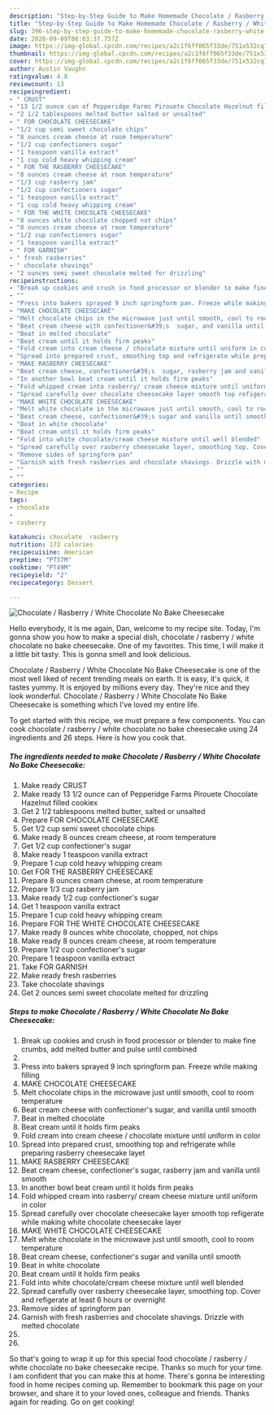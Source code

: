 ```yaml
---
description: "Step-by-Step Guide to Make Homemade Chocolate / Rasberry / White Chocolate No Bake Cheesecake"
title: "Step-by-Step Guide to Make Homemade Chocolate / Rasberry / White Chocolate No Bake Cheesecake"
slug: 396-step-by-step-guide-to-make-homemade-chocolate-rasberry-white-chocolate-no-bake-cheesecake
date: 2020-09-09T06:03:37.757Z
image: https://img-global.cpcdn.com/recipes/a2c1f6ff065f33de/751x532cq70/chocolate-rasberry-white-chocolate-no-bake-cheesecake-recipe-main-photo.jpg
thumbnail: https://img-global.cpcdn.com/recipes/a2c1f6ff065f33de/751x532cq70/chocolate-rasberry-white-chocolate-no-bake-cheesecake-recipe-main-photo.jpg
cover: https://img-global.cpcdn.com/recipes/a2c1f6ff065f33de/751x532cq70/chocolate-rasberry-white-chocolate-no-bake-cheesecake-recipe-main-photo.jpg
author: Austin Vaughn
ratingvalue: 4.8
reviewcount: 13
recipeingredient:
- " CRUST"
- "13 1/2 ounce can of Pepperidge Farms Pirouete Chocolate Hazelnut filled cookiex"
- "2 1/2 tablespoons melted butter salted or unsalted"
- " FOR CHOCOLATE CHEESECAKE"
- "1/2 cup semi sweet chocolate chips"
- "8 ounces cream cheese at room temperature"
- "1/2 cup confectioners sugar"
- "1 teaspoon vanilla extract"
- "1 cup cold heavy whipping cream"
- " FOR THE RASBERRY CHEESECAKE"
- "8 ounces cream cheese at room temperature"
- "1/3 cup rasberry jam"
- "1/2 cup confectioners sugar"
- "1 teaspoon vanilla extract"
- "1 cup cold heavy whipping cream"
- " FOR THE WHITE CHOCOLATE CHEESECAKE"
- "8 ounces white chocolate chopped not chips"
- "8 ounces cream cheese at room temperature"
- "1/2 cup confectioners sugar"
- "1 teaspoon vanilla extract"
- " FOR GARNISH"
- " fresh rasberries"
- " chocolate shavings"
- "2 ounces semi sweet chocolate melted for drizzling"
recipeinstructions:
- "Break up cookies and crush in food processor or blender to make fine crumbs, add melted butter and pulse until combined"
- ""
- "Press into bakers sprayed 9 inch springform pan. Freeze while making filling"
- "MAKE CHOCOLATE CHEESECAKE"
- "Melt chocolate chips in the microwave just until smooth, cool to room temperature"
- "Beat cream cheese with confectioner&#39;s  sugar, and vanilla until smooth"
- "Beat in melted chocolate"
- "Beat cream until it holds firm peaks"
- "Fold cream into cream cheese / chocolate mixture until uniform in color"
- "Spread into prepared crust, smoothing top and refrigerate while preparing rasberry cheesecake layet"
- "MAKE RASBERRY CHEESECAKE"
- "Beat cream cheese, confectioner&#39;s  sugar, rasberry jam and vanilla until smooth"
- "In another bowl beat cream until it holds firm peaks"
- "Fold whipped cream into rasberry/ cream cheese mixture until uniform in color"
- "Spread carefully over chocolate cheesecake layer smooth top refigerate while making white chocolate cheesecake layer"
- "MAKE WHITE CHOCOLATE CHEESECAKE"
- "Melt white chocolate in the microwave just until smooth, cool to room temperature"
- "Beat cream cheese, confectioner&#39;s sugar and vanilla until smooth"
- "Beat in white chocolate"
- "Beat cream until it holds firm peaks"
- "Fold into white chocolate/cream cheese mixture until well blended"
- "Spread carefully over rasberry cheesecake layer, smoothing top. Cover and refigerate at least 6 hours or overnight"
- "Remove sides of springform pan"
- "Garnish with fresh rasberries and chocolate shavings. Drizzle with melted chocolate"
- ""
- ""
categories:
- Recipe
tags:
- chocolate
- 
- rasberry

katakunci: chocolate  rasberry 
nutrition: 173 calories
recipecuisine: American
preptime: "PT37M"
cooktime: "PT49M"
recipeyield: "2"
recipecategory: Dessert

---
```



![Chocolate / Rasberry / White Chocolate No Bake Cheesecake](https://img-global.cpcdn.com/recipes/a2c1f6ff065f33de/751x532cq70/chocolate-rasberry-white-chocolate-no-bake-cheesecake-recipe-main-photo.jpg)

Hello everybody, it is me again, Dan, welcome to my recipe site. Today, I'm gonna show you how to make a special dish, chocolate / rasberry / white chocolate no bake cheesecake. One of my favorites. This time, I will make it a little bit tasty. This is gonna smell and look delicious.

Chocolate / Rasberry / White Chocolate No Bake Cheesecake is one of the most well liked of recent trending meals on earth. It is easy, it's quick, it tastes yummy. It is enjoyed by millions every day. They're nice and they look wonderful. Chocolate / Rasberry / White Chocolate No Bake Cheesecake is something which I've loved my entire life.




To get started with this recipe, we must prepare a few components. You can cook chocolate / rasberry / white chocolate no bake cheesecake using 24 ingredients and 26 steps. Here is how you cook that.

<!--inarticleads1-->

##### The ingredients needed to make Chocolate / Rasberry / White Chocolate No Bake Cheesecake:

1. Make ready  CRUST
1. Make ready 13 1/2 ounce can of Pepperidge Farms Pirouete Chocolate Hazelnut filled cookiex
1. Get 2 1/2 tablespoons melted butter, salted or unsalted
1. Prepare  FOR CHOCOLATE CHEESECAKE
1. Get 1/2 cup semi sweet chocolate chips
1. Make ready 8 ounces cream cheese, at room temperature
1. Get 1/2 cup confectioner&#39;s sugar
1. Make ready 1 teaspoon vanilla extract
1. Prepare 1 cup cold heavy whipping cream
1. Get  FOR THE RASBERRY CHEESECAKE
1. Prepare 8 ounces cream cheese, at room temperature
1. Prepare 1/3 cup rasberry jam
1. Make ready 1/2 cup confectioner&#39;s sugar
1. Get 1 teaspoon vanilla extract
1. Prepare 1 cup cold heavy whipping cream
1. Prepare  FOR THE WHITE CHOCOLATE CHEESECAKE
1. Make ready 8 ounces white chocolate, chopped, not chips
1. Make ready 8 ounces cream cheese, at room temperature
1. Prepare 1/2 cup confectioner&#39;s sugar
1. Prepare 1 teaspoon vanilla extract
1. Take  FOR GARNISH
1. Make ready  fresh rasberries
1. Take  chocolate shavings
1. Get 2 ounces semi sweet chocolate melted for drizzling




<!--inarticleads2-->

##### Steps to make Chocolate / Rasberry / White Chocolate No Bake Cheesecake:

1. Break up cookies and crush in food processor or blender to make fine crumbs, add melted butter and pulse until combined
1. 
1. Press into bakers sprayed 9 inch springform pan. Freeze while making filling
1. MAKE CHOCOLATE CHEESECAKE
1. Melt chocolate chips in the microwave just until smooth, cool to room temperature
1. Beat cream cheese with confectioner&#39;s  sugar, and vanilla until smooth
1. Beat in melted chocolate
1. Beat cream until it holds firm peaks
1. Fold cream into cream cheese / chocolate mixture until uniform in color
1. Spread into prepared crust, smoothing top and refrigerate while preparing rasberry cheesecake layet
1. MAKE RASBERRY CHEESECAKE
1. Beat cream cheese, confectioner&#39;s  sugar, rasberry jam and vanilla until smooth
1. In another bowl beat cream until it holds firm peaks
1. Fold whipped cream into rasberry/ cream cheese mixture until uniform in color
1. Spread carefully over chocolate cheesecake layer smooth top refigerate while making white chocolate cheesecake layer
1. MAKE WHITE CHOCOLATE CHEESECAKE
1. Melt white chocolate in the microwave just until smooth, cool to room temperature
1. Beat cream cheese, confectioner&#39;s sugar and vanilla until smooth
1. Beat in white chocolate
1. Beat cream until it holds firm peaks
1. Fold into white chocolate/cream cheese mixture until well blended
1. Spread carefully over rasberry cheesecake layer, smoothing top. Cover and refigerate at least 6 hours or overnight
1. Remove sides of springform pan
1. Garnish with fresh rasberries and chocolate shavings. Drizzle with melted chocolate
1. 
1. 




So that's going to wrap it up for this special food chocolate / rasberry / white chocolate no bake cheesecake recipe. Thanks so much for your time. I am confident that you can make this at home. There's gonna be interesting food in home recipes coming up. Remember to bookmark this page on your browser, and share it to your loved ones, colleague and friends. Thanks again for reading. Go on get cooking!
